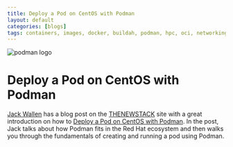 ```yaml
---
title: Deploy a Pod on CentOS with Podman 
layout: default
categories: [blogs]
tags: containers, images, docker, buildah, podman, hpc, oci, networking, runtime, windows, microsoft
---
```

![podman logo](https://podman.io/images/podman.svg)

# Deploy a Pod on CentOS with Podman 

[Jack Wallen](https://thenewstack.io/author/jack-wallen/) has a blog post on the [THENEWSTACK](https://thenewstack.io/) site with a great introduction on how to [Deploy a Pod on CentOS with Podman](https://thenewstack.io/deploy-a-pod-on-centos-with-podman/).  In the post, Jack talks about how Podman fits in the Red Hat ecosystem and then walks you through the fundamentals of creating and running a pod using Podman.
